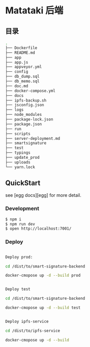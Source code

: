 # Matataki 后端

## 目录

```bash
.
├── Dockerfile
├── README.md
├── app
├── app.js
├── appveyor.yml
├── config
├── db_dump.sql
├── db_memo.sql
├── doc.md
├── docker-compose.yml
├── docs
├── ipfs-backup.sh
├── jsconfig.json
├── logs
├── node_modules
├── package-lock.json
├── package.json
├── run
├── scripts
├── server-deployment.md
├── smartsignature
├── test
├── typings
├── update_prod
├── uploads
└── yarn.lock
```

## QuickStart

<!-- add docs here for user -->

see [egg docs][egg] for more detail.

### Development

```bash
$ npm i
$ npm run dev
$ open http://localhost:7001/
```

### Deploy

```bash

Deploy prod:

cd /dist/to/smart-signature-backend

docker-cmopose up -d --build prod


```


```bash

Deploy test

cd /dist/to/smart-signature-backend

docker-cmopose up -d --build test

```


```bash

Deploy ipfs-service

cd /dist/to/ipfs-service

docker-cmopose up -d --build 

```

